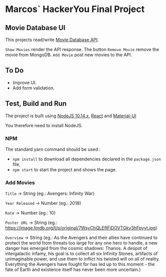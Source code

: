 # Marcos` HackerYou Final Project

## Movie Database UI

This projects read/write [Movie Database API](https://hackeryou-marcos-api.herokuapp.com/).

`Show Movies` render the API response. The button `Remove Movie` remove the movie from MongoDB.
`Add Movie` post new movies to the API.

## To Do

* Improve UI.
* Add form validation.


## Test, Build and Run

The project is built using [NodeJS 10.14.x](https://nodejs.org/en/), [React](https://reactjs.org/) and [Material-UI](https://material-ui.com/)
 
You therefore need to install NodeJS.

### NPM

The standard yarn command should be used :

* `npm install` to download all dependencies declared in the `package.json` file,  
* `npm start` to start the project and shows the page.

### Add Movies
`Title` -> String (eg.: Avengers: Infinity War)

`Year Released` -> Number (eg.: 2018)

`Rate` -> Number (eg.: 10)

`Poster URL` -> String (eg.: https://image.tmdb.org/t/p/original/7WsyChQLEftFiDOVTGkv3hFpyyt.jpg)

`Overview` -> String (eg.: As the Avengers and their allies have continued to protect the world from threats too large for any one hero to handle, a new danger has emerged from the cosmic shadows: Thanos. A despot of intergalactic infamy, his goal is to collect all six Infinity Stones, artifacts of unimaginable power, and use them to inflict his twisted will on all of reality. Everything the Avengers have fought for has led up to this moment - the fate of Earth and existence itself has never been more uncertain.)

